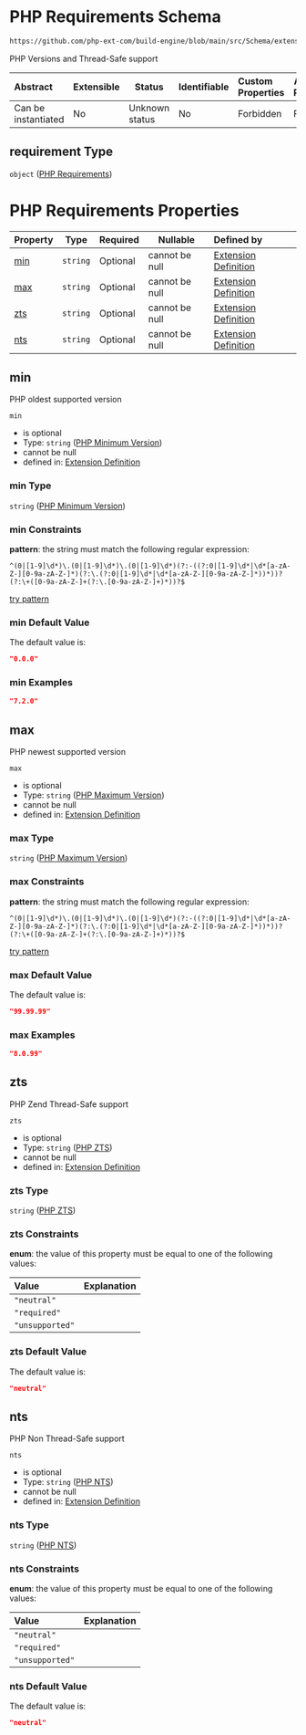 # PHP Requirements Schema

```txt
https://github.com/php-ext-com/build-engine/blob/main/src/Schema/extension.json#/properties/requirement
```

PHP Versions and Thread-Safe support


| Abstract            | Extensible | Status         | Identifiable | Custom Properties | Additional Properties | Access Restrictions | Defined In                                                                     |
| :------------------ | ---------- | -------------- | ------------ | :---------------- | --------------------- | ------------------- | ------------------------------------------------------------------------------ |
| Can be instantiated | No         | Unknown status | No           | Forbidden         | Forbidden             | none                | [extension.schema.json\*](../out/extension.schema.json "open original schema") |

## requirement Type

`object` ([PHP Requirements](extension-properties-php-requirements.md))

# PHP Requirements Properties

| Property    | Type     | Required | Nullable       | Defined by                                                                                                                                                                                                                    |
| :---------- | -------- | -------- | -------------- | :---------------------------------------------------------------------------------------------------------------------------------------------------------------------------------------------------------------------------- |
| [min](#min) | `string` | Optional | cannot be null | [Extension Definition](extension-properties-php-requirements-properties-php-minimum-version.md "https&#x3A;//github.com/php-ext-com/build-engine/blob/main/src/Schema/extension.json#/properties/requirement/properties/min") |
| [max](#max) | `string` | Optional | cannot be null | [Extension Definition](extension-properties-php-requirements-properties-php-maximum-version.md "https&#x3A;//github.com/php-ext-com/build-engine/blob/main/src/Schema/extension.json#/properties/requirement/properties/max") |
| [zts](#zts) | `string` | Optional | cannot be null | [Extension Definition](extension-properties-php-requirements-properties-php-zts.md "https&#x3A;//github.com/php-ext-com/build-engine/blob/main/src/Schema/extension.json#/properties/requirement/properties/zts")             |
| [nts](#nts) | `string` | Optional | cannot be null | [Extension Definition](extension-properties-php-requirements-properties-php-nts.md "https&#x3A;//github.com/php-ext-com/build-engine/blob/main/src/Schema/extension.json#/properties/requirement/properties/nts")             |

## min

PHP oldest supported version


`min`

-   is optional
-   Type: `string` ([PHP Minimum Version](extension-properties-php-requirements-properties-php-minimum-version.md))
-   cannot be null
-   defined in: [Extension Definition](extension-properties-php-requirements-properties-php-minimum-version.md "https&#x3A;//github.com/php-ext-com/build-engine/blob/main/src/Schema/extension.json#/properties/requirement/properties/min")

### min Type

`string` ([PHP Minimum Version](extension-properties-php-requirements-properties-php-minimum-version.md))

### min Constraints

**pattern**: the string must match the following regular expression: 

```regexp
^(0|[1-9]\d*)\.(0|[1-9]\d*)\.(0|[1-9]\d*)(?:-((?:0|[1-9]\d*|\d*[a-zA-Z-][0-9a-zA-Z-]*)(?:\.(?:0|[1-9]\d*|\d*[a-zA-Z-][0-9a-zA-Z-]*))*))?(?:\+([0-9a-zA-Z-]+(?:\.[0-9a-zA-Z-]+)*))?$
```

[try pattern](https://regexr.com/?expression=%5E(0%7C%5B1-9%5D%5Cd*)%5C.(0%7C%5B1-9%5D%5Cd*)%5C.(0%7C%5B1-9%5D%5Cd*)(%3F%3A-((%3F%3A0%7C%5B1-9%5D%5Cd*%7C%5Cd*%5Ba-zA-Z-%5D%5B0-9a-zA-Z-%5D*)(%3F%3A%5C.(%3F%3A0%7C%5B1-9%5D%5Cd*%7C%5Cd*%5Ba-zA-Z-%5D%5B0-9a-zA-Z-%5D*))*))%3F(%3F%3A%5C%2B(%5B0-9a-zA-Z-%5D%2B(%3F%3A%5C.%5B0-9a-zA-Z-%5D%2B)*))%3F%24 "try regular expression with regexr.com")

### min Default Value

The default value is:

```json
"0.0.0"
```

### min Examples

```json
"7.2.0"
```

## max

PHP newest supported version


`max`

-   is optional
-   Type: `string` ([PHP Maximum Version](extension-properties-php-requirements-properties-php-maximum-version.md))
-   cannot be null
-   defined in: [Extension Definition](extension-properties-php-requirements-properties-php-maximum-version.md "https&#x3A;//github.com/php-ext-com/build-engine/blob/main/src/Schema/extension.json#/properties/requirement/properties/max")

### max Type

`string` ([PHP Maximum Version](extension-properties-php-requirements-properties-php-maximum-version.md))

### max Constraints

**pattern**: the string must match the following regular expression: 

```regexp
^(0|[1-9]\d*)\.(0|[1-9]\d*)\.(0|[1-9]\d*)(?:-((?:0|[1-9]\d*|\d*[a-zA-Z-][0-9a-zA-Z-]*)(?:\.(?:0|[1-9]\d*|\d*[a-zA-Z-][0-9a-zA-Z-]*))*))?(?:\+([0-9a-zA-Z-]+(?:\.[0-9a-zA-Z-]+)*))?$
```

[try pattern](https://regexr.com/?expression=%5E(0%7C%5B1-9%5D%5Cd*)%5C.(0%7C%5B1-9%5D%5Cd*)%5C.(0%7C%5B1-9%5D%5Cd*)(%3F%3A-((%3F%3A0%7C%5B1-9%5D%5Cd*%7C%5Cd*%5Ba-zA-Z-%5D%5B0-9a-zA-Z-%5D*)(%3F%3A%5C.(%3F%3A0%7C%5B1-9%5D%5Cd*%7C%5Cd*%5Ba-zA-Z-%5D%5B0-9a-zA-Z-%5D*))*))%3F(%3F%3A%5C%2B(%5B0-9a-zA-Z-%5D%2B(%3F%3A%5C.%5B0-9a-zA-Z-%5D%2B)*))%3F%24 "try regular expression with regexr.com")

### max Default Value

The default value is:

```json
"99.99.99"
```

### max Examples

```json
"8.0.99"
```

## zts

PHP Zend Thread-Safe support


`zts`

-   is optional
-   Type: `string` ([PHP ZTS](extension-properties-php-requirements-properties-php-zts.md))
-   cannot be null
-   defined in: [Extension Definition](extension-properties-php-requirements-properties-php-zts.md "https&#x3A;//github.com/php-ext-com/build-engine/blob/main/src/Schema/extension.json#/properties/requirement/properties/zts")

### zts Type

`string` ([PHP ZTS](extension-properties-php-requirements-properties-php-zts.md))

### zts Constraints

**enum**: the value of this property must be equal to one of the following values:

| Value           | Explanation |
| :-------------- | ----------- |
| `"neutral"`     |             |
| `"required"`    |             |
| `"unsupported"` |             |

### zts Default Value

The default value is:

```json
"neutral"
```

## nts

PHP Non Thread-Safe support


`nts`

-   is optional
-   Type: `string` ([PHP NTS](extension-properties-php-requirements-properties-php-nts.md))
-   cannot be null
-   defined in: [Extension Definition](extension-properties-php-requirements-properties-php-nts.md "https&#x3A;//github.com/php-ext-com/build-engine/blob/main/src/Schema/extension.json#/properties/requirement/properties/nts")

### nts Type

`string` ([PHP NTS](extension-properties-php-requirements-properties-php-nts.md))

### nts Constraints

**enum**: the value of this property must be equal to one of the following values:

| Value           | Explanation |
| :-------------- | ----------- |
| `"neutral"`     |             |
| `"required"`    |             |
| `"unsupported"` |             |

### nts Default Value

The default value is:

```json
"neutral"
```
